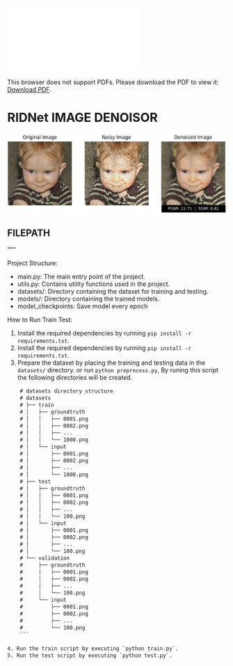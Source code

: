 
<object data="./Image%20Denoisor%20v1.2023.12.16.pdf" type="application/pdf" width="700px" height="700px">
    <embed src="./Image%20Denoisor%20v1.2023.12.16.pdf">
        <p>This browser does not support PDFs. Please download the PDF to view it: <a href="./Image%20Denoisor%20v1.2023.12.16.pdf">Download PDF</a>.</p>
    </embed>
</object>


# RIDNet IMAGE DENOISOR
![Sample Image](./sample.png)



## FILEPATH

"""


Project Structure:
- main.py: The main entry point of the project.
- utils.py: Contains utility functions used in the project.
- datasets/: Directory containing the dataset for training and testing.
- models/: Directory containing the trained models.
- model_checkpoints: Save model every epoch

How to Run Train Test:
1. Install the required dependencies by running `pip install -r requirements.txt`.
2. Install the required dependencies by running `pip install -r requirements.txt`.
3. Prepare the dataset by placing the training and testing data in the `datasets/` directory. or run `python preprocess.py`, By runing this script the following directories will be created.
```
    # datasets directory structure
    # datasets
    # ├── train
    # │   ├── groundtruth
    # │   │   ├── 0001.png
    # │   │   ├── 0002.png
    # │   │   ├── ...
    # │   │   └── 1000.png
    # │   └── input
    # │       ├── 0001.png
    # │       ├── 0002.png
    # │       ├── ...
    # │       └── 1000.png
    # ├── test
    # │   ├── groundtruth
    # │   │   ├── 0001.png
    # │   │   ├── 0002.png
    # │   │   ├── ...
    # │   │   └── 100.png
    # │   └── input
    # │       ├── 0001.png
    # │       ├── 0002.png
    # │       ├── ...
    # │       └── 100.png
    # └── validation
    #     ├── groundtruth
    #     │   ├── 0001.png
    #     │   ├── 0002.png
    #     │   ├── ...
    #     │   └── 100.png
    #     └── input
    #         ├── 0001.png
    #         ├── 0002.png
    #         ├── ...
    #         └── 100.png
    ```
 
4. Run the train script by executing `python train.py`.
5. Run the test script by executing `python test.py`.


